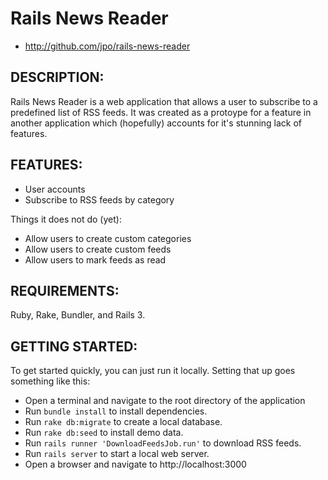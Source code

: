 # Rails News Reader

* http://github.com/jpo/rails-news-reader

## DESCRIPTION:

Rails News Reader is a web application that allows a user to subscribe to a predefined list of RSS feeds. It was created as a protoype for a feature in another application which (hopefully) accounts for it's stunning lack of features.

## FEATURES:

* User accounts
* Subscribe to RSS feeds by category

Things it does not do (yet):

* Allow users to create custom categories
* Allow users to create custom feeds
* Allow users to mark feeds as read

## REQUIREMENTS:

Ruby, Rake, Bundler, and Rails 3.

## GETTING STARTED:

To get started quickly, you can just run it locally. Setting that up goes something like this:

* Open a terminal and navigate to the root directory of the application
* Run ```bundle install``` to install dependencies.
* Run ```rake db:migrate``` to create a local database.
* Run ```rake db:seed``` to install demo data.
* Run ```rails runner 'DownloadFeedsJob.run'``` to download RSS feeds.
* Run ```rails server``` to start a local web server.
* Open a browser and navigate to http://localhost:3000
